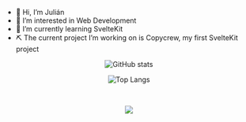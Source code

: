 
- 👋 Hi, I’m Julián
- 👀 I’m interested in Web Development
- 🌱 I’m currently learning SvelteKit
- ⛏️ The current project I’m working on is Copycrew, my first SvelteKit project


<div align="center">
  
![GitHub stats](https://github-readme-stats.vercel.app/api?username=julpr833&theme=default&show_icons=true)
<br>

![Top Langs](https://github-readme-stats.vercel.app/api/top-langs/?username=anuraghazra&layout=compact)

<br>

![](https://komarev.com/ghpvc/?username=julpr833&color=red)

</div>
